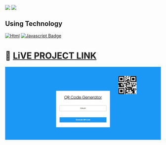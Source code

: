 [![](https://img.shields.io/badge/linkedin-blue?style=for-the-badge)](https://www.linkedin.com/in/ankush-kumar-275129176/)
[![](https://img.shields.io/badge/MYPORTFOLIO-blue?style=for-the-badge)](https://developerankush.tk/)

## **Using Technology**
[![Html](https://img.shields.io/badge/-HTML-red?style=for-the-badge&labelColor=black&logo=html&logoColor=61DBFB)](#) [![Javascript Badge](https://img.shields.io/badge/-javascript-blue?style=for-the-badge&labelColor=black&logo=tailwind&logoColor=white)](#)
 


# 🚀 [LiVE PROJECT LINK](https://dancing-souffle-d2164a.netlify.app/) 
![QR code generator](./QRgenerator.png)

